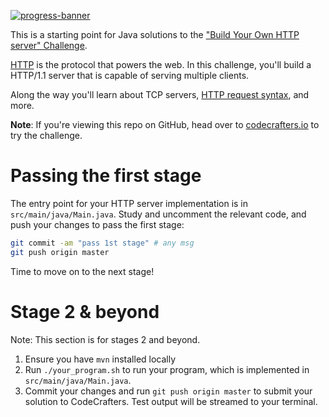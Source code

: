 [![progress-banner](https://backend.codecrafters.io/progress/http-server/81c69889-6a9a-4e8b-9ff5-090ce7ff6a57)](https://app.codecrafters.io/users/codecrafters-bot?r=2qF)

This is a starting point for Java solutions to the
["Build Your Own HTTP server" Challenge](https://app.codecrafters.io/courses/http-server/overview).

[HTTP](https://en.wikipedia.org/wiki/Hypertext_Transfer_Protocol) is the
protocol that powers the web. In this challenge, you'll build a HTTP/1.1 server
that is capable of serving multiple clients.

Along the way you'll learn about TCP servers,
[HTTP request syntax](https://www.w3.org/Protocols/rfc2616/rfc2616-sec5.html),
and more.

**Note**: If you're viewing this repo on GitHub, head over to
[codecrafters.io](https://codecrafters.io) to try the challenge.

# Passing the first stage

The entry point for your HTTP server implementation is in
`src/main/java/Main.java`. Study and uncomment the relevant code, and push your
changes to pass the first stage:

```sh
git commit -am "pass 1st stage" # any msg
git push origin master
```

Time to move on to the next stage!

# Stage 2 & beyond

Note: This section is for stages 2 and beyond.

1. Ensure you have `mvn` installed locally
1. Run `./your_program.sh` to run your program, which is implemented in
   `src/main/java/Main.java`.
1. Commit your changes and run `git push origin master` to submit your solution
   to CodeCrafters. Test output will be streamed to your terminal.
